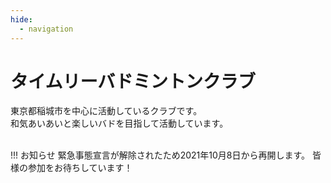 ```yaml
---
hide:
  - navigation
---
```

# タイムリーバドミントンクラブ
東京都稲城市を中心に活動しているクラブです。  
和気あいあいと楽しいバドを目指して活動しています。  
</br>

!!! お知らせ
    緊急事態宣言が解除されたため2021年10月8日から再開します。 
    皆様の参加をお待ちしています！